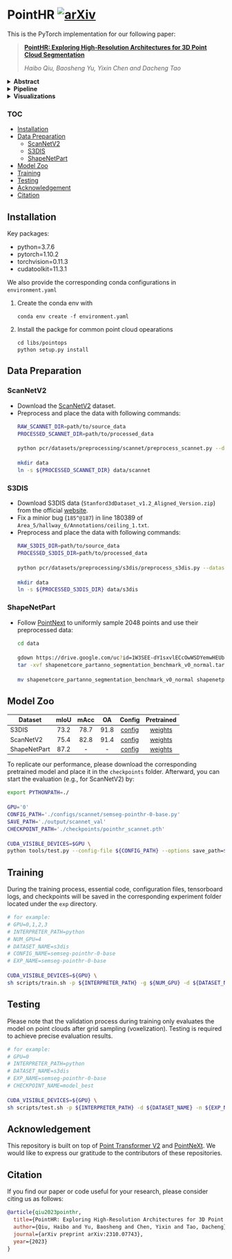# PointHR [![arXiv](https://img.shields.io/badge/arXiv-2310.07743-b31b1b)](https://arxiv.org/abs/2310.07743) 
This is the PyTorch implementation for our following paper:
>**[PointHR: Exploring High-Resolution Architectures for 3D Point Cloud Segmentation](https://arxiv.org/abs/2310.07743)**
>
>*Haibo Qiu, Baosheng Yu, Yixin Chen and Dacheng Tao*
>

<details><summary> <b>Abstract</b></summary>

Significant progress has been made recently in point cloud segmentation utilizing an encoder-decoder framework, which initially encodes point clouds into low-resolution representations and subsequently decodes high-resolution predictions. Inspired by the success of high-resolution architectures in image dense prediction, which always maintains a high-resolution representation throughout the entire learning process, we consider it also highly important for 3D dense point cloud analysis. Therefore, in this paper, we explore high-resolution architectures for 3D point cloud segmentation. Specifically, we generalize high-resolution architectures using a unified pipeline named PointHR, which includes a knn-based sequence operator for feature extraction and a differential resampling operator to efficiently communicate different resolutions. Additionally, we propose to avoid numerous on-the-fly computations of high-resolution architectures by \textit{pre-computing} the indices for both sequence and resampling operators. By doing so, we deliver highly competitive high-resolution architectures while capitalizing on the benefits of well-designed point cloud blocks without additional effort. To evaluate these architectures for dense point cloud analysis, we conduct thorough experiments using S3DIS and ScanNetV2 datasets, where the proposed PointHR outperforms recent state-of-the-art methods without any bells and whistles. 
</details>

<details><summary> <b>Pipeline</b></summary>

![pipeline](figures/pipeline.png)
</details>

<details><summary> <b>Visualizations</b></summary>

![s3dis](figures/s3dis.png)
![scannet](figures/scannet.png)
</details>

### TOC
* [Installation](#installation)
* [Data Preparation](#data-preparation)
  + [ScanNetV2](#scannetv2)
  + [S3DIS](#s3dis)
  + [ShapeNetPart](#shapenetpart)
* [Model Zoo](#model-zoo)
* [Training](#training)
* [Testing](#testing)
* [Acknowledgement](#acknowledgement)
* [Citation](#citation)

## Installation
Key packages:
- python=3.7.6
- pytorch=1.10.2
- torchvision=0.11.3
- cudatoolkit=11.3.1

We also provide the corresponding conda configurations in `environment.yaml`  
1. Create the conda env with
    ```
    conda env create -f environment.yaml
    ```
2. Install the packge for common point cloud opearations
    ```
    cd libs/pointops
    python setup.py install
    ```

## Data Preparation

### ScanNetV2

- Download the [ScanNetV2](https://kaldir.vc.in.tum.de/scannet_benchmark/documentation) dataset.
- Preprocess and place the data with following commands:
  ```bash
  RAW_SCANNET_DIR=path/to/source_data
  PROCESSED_SCANNET_DIR=path/to/processed_data

  python pcr/datasets/preprocessing/scannet/preprocess_scannet.py --dataset_root ${RAW_SCANNET_DIR} --output_root ${PROCESSED_SCANNET_DIR}

  mkdir data
  ln -s ${PROCESSED_SCANNET_DIR} data/scannet
  ```

### S3DIS

- Download S3DIS data (`Stanford3dDataset_v1.2_Aligned_Version.zip`) from the official [website](http://buildingparser.stanford.edu/dataset.html). 
- Fix a minior bug (`185^@187`) in line 180389 of `Area_5/hallway_6/Annotations/ceiling_1.txt`.
- Preprocess and place the data with following commands:
    ```bash
    RAW_S3DIS_DIR=path/to/source_data
    PROCESSED_S3DIS_DIR=path/to/processed_data

    python pcr/datasets/preprocessing/s3dis/preprocess_s3dis.py --dataset_root ${RAW_S3DIS_DIR} --output_root ${PROCESSED_S3DIS_DIR}

    mkdir data
    ln -s ${PROCESSED_S3DIS_DIR} data/s3dis
    ```

### ShapeNetPart
- Follow [PointNext](https://guochengqian.github.io/PointNeXt/examples/shapenetpart/) to uniformly sample 2048 points and use their preprocessed data:
    ```bash
    cd data

    gdown https://drive.google.com/uc?id=1W3SEE-dY1sxvlECcOwWSDYemwHEUbJIS
    tar -xvf shapenetcore_partanno_segmentation_benchmark_v0_normal.tar

    mv shapenetcore_partanno_segmentation_benchmark_v0_normal shapenetpart
    ```

## Model Zoo

| Dataset | mIoU | mAcc | OA | Config | Pretrained |
| --- | :---: | :---: | :---: | :---: | :---: |
| S3DIS | 73.2 | 78.7 | 91.8 | [config](configs/s3dis/semseg-pointhr-0-base.py) | [weights](https://drive.google.com/file/d/1HQWLLSnS6Vbg8tTFtJB5X0HohglIvmT8/view?usp=sharing) |
| ScanNetV2 | 75.4 | 82.8 | 91.4 | [config](configs/scannet/semseg-pointhr-0-base.py) | [weights](https://drive.google.com/file/d/1Ugzp4dilnZutv9qRyHx3Ehdc8uK0P0Xi/view?usp=sharing) |
| ShapeNetPart | 87.2 | - | - | [config](configs/shapenet_part/partseg-pointhr-0-base.py) | [weights](https://drive.google.com/file/d/1DBX6rO0p_q1AWd0hDCea_wJZZ0xM8QHM/view?usp=sharing) |

To replicate our performance, please download the corresponding pretrained model and place it in the `checkpoints` folder. Afterward, you can start the evaluation (e.g., for ScanNetV2) by:
```bash
export PYTHONPATH=./

GPU='0'
CONFIG_PATH='./configs/scannet/semseg-pointhr-0-base.py'
SAVE_PATH='./output/scannet_val'
CHECKPOINT_PATH='./checkpoints/pointhr_scannet.pth'

CUDA_VISIBLE_DEVICES=$GPU \
python tools/test.py --config-file ${CONFIG_PATH} --options save_path=${SAVE_PATH} weight=${CHECKPOINT_PATH}
```

## Training
During the training process, essential code, configuration files, tensorboard logs, and checkpoints will be saved in the corresponding experiment folder located under the `exp` directory.
```bash
# for example:
# GPU=0,1,2,3
# INTERPRETER_PATH=python
# NUM_GPU=4
# DATASET_NAME=s3dis
# CONFIG_NAME=semseg-pointhr-0-base
# EXP_NAME=semseg-pointhr-0-base

CUDA_VISIBLE_DEVICES=${GPU} \
sh scripts/train.sh -p ${INTERPRETER_PATH} -g ${NUM_GPU} -d ${DATASET_NAME} -c ${CONFIG_NAME} -n ${EXP_NAME}
```

## Testing
Please note that the validation process during training only evaluates the model on point clouds after grid sampling (voxelization). Testing is required to achieve precise evaluation results.

```bash
# for example:
# GPU=0
# INTERPRETER_PATH=python
# DATASET_NAME=s3dis
# EXP_NAME=semseg-pointhr-0-base
# CHECKPOINT_NAME=model_best

CUDA_VISIBLE_DEVICES=${GPU} \
sh scripts/test.sh -p ${INTERPRETER_PATH} -d ${DATASET_NAME} -n ${EXP_NAME} -w ${CHECKPOINT_NAME}
```

## Acknowledgement
This repository is built on top of [Point Transformer V2](https://github.com/Gofinge/PointTransformerV2) and [PointNeXt](https://github.com/guochengqian/PointNeXt). We would like to express our gratitude to the contributors of these repositories.

## Citation
If you find our paper or code useful for your research, please consider citing us as follows:
```bibtex
@article{qiu2023pointhr,
  title={PointHR: Exploring High-Resolution Architectures for 3D Point Cloud Segmentation},
  author={Qiu, Haibo and Yu, Baosheng and Chen, Yixin and Tao, Dacheng},
  journal={arXiv preprint arXiv:2310.07743},
  year={2023}
}
```
